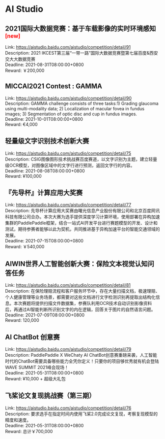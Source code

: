 # AI Studio



## 2021国际大数据竞赛：基于车载影像的实时环境感知 <sup style="color:red">[new]<sup>  

Link: https://aistudio.baidu.com/aistudio/competition/detail/91  
Description: 2021 IKCEST第三届“一带一路”国际大数据竞赛暨第七届百度&西安交大大数据竞赛  
Deadline: 2021-08-31T08:00:00+0800  
Reward: ￥200,000  


## MICCAI2021 Contest : GAMMA

Link: https://aistudio.baidu.com/aistudio/competition/detail/90  
Description: GAMMA challenge consists of three tasks:1) Grading glaucoma using multi-modality data; 2) Localization of macular fovea in fundus images; 3) Segmentation of optic disc and cup in fundus images.  
Deadline: 2021-10-01T08:00:00+0800  
Reward: €4,000  


## 轻量级文字识别技术创新大赛

Link: https://aistudio.baidu.com/aistudio/competition/detail/75  
Description: CSIG图像图形技术挑战赛百度赛道，以文字识别为主题，建立轻量级OCR模型，对图像区域中的文字行进行预测，返回文字行的内容。  
Deadline: 2021-08-08T08:00:00+0800  
Reward: ¥100,000  


## 『先导杯』计算应用大奖赛

Link: https://aistudio.baidu.com/aistudio/competition/detail/77  
Description: 先导杯计算应用大奖赛由曙光信息产业股份有限公司和北京百度网讯科技有限公司合办。本次大赛为选手提供深度学习计算环境，使用部署在异构加速集群的PaddlePaddle框架，结合一站式AI开发平台进行赛题模型的开发、设计和测试，期待参赛者能够以此为契机，共同推进基于异构加速平台的智能交通领域的发展。  
Deadline: 2021-07-15T08:00:00+0800  
Reward: ￥540,000  


## AIWIN世界人工智能创新大赛：保险文本视觉认知问答任务

Link: https://aistudio.baidu.com/aistudio/competition/detail/81  
Description: 在保险理赔流程和客户服务环节中，存在大量扫描文档，极速理赔、个人健康管理等业务场景，都需要对这些文档进行文字检测识别再提取出结构化信息。本次赛题将提供扫描文件数据集，参赛队利用OCR技术自动识别影像资料后，再通过AI智能判断所识别文字的内在逻辑，回答关于图片的自然语言问题。  
Deadline: 2021-07-09T08:00:00+0800  
Reward: 120,000  


## AI ChatBot 创意赛

Link: https://aistudio.baidu.com/aistudio/competition/detail/79  
Description: PaddlePaddle X WeChaty AI ChatBot创意赛重磅来袭，人工智能时代的ChatBot需要具备哪些能力全凭你定义！只要你的项目够优秀就有机会登陆WAVE SUMMIT 2021峰会现场！  
Deadline: 2021-05-31T08:00:00+0800  
Reward: ¥10,000 + 超级大礼包  


## 飞桨论文复现挑战赛（第三期）

Link: https://aistudio.baidu.com/aistudio/competition/detail/76  
Description: 要求选手在指定时间内使用飞桨2.0完成论文复现，考察复现模型的精度和速度。  
Deadline: 2021-05-31T08:00:00+0800  
Reward: 总计￥700,000  

